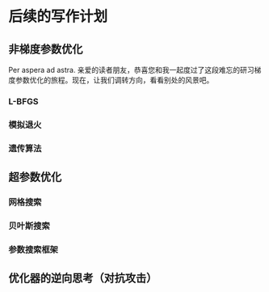 # 后续的写作计划

## 非梯度参数优化

Per aspera ad astra. 亲爱的读者朋友，恭喜您和我一起度过了这段难忘的研习梯度参数优化的旅程。现在，让我们调转方向，看看别处的风景吧。

### L-BFGS

### 模拟退火

### 遗传算法

## 超参数优化

### 网格搜索

### 贝叶斯搜索

### 参数搜索框架

## 优化器的逆向思考（对抗攻击）
